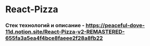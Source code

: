 # React-Pizza

### Стек технологий и описание - https://peaceful-dove-11d.notion.site/React-Pizza-v2-REMASTERED-655fa3a5ea4f4bce8faeee2f28a8fb22
